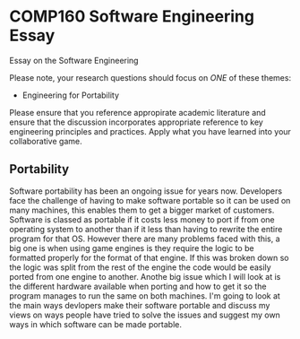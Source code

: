 # COMP160 Software Engineering Essay
Essay on the Software Engineering

Please note, your research questions should focus on *ONE* of these themes:

* Engineering for Portability

Please ensure that you reference appropirate academic literature and ensure that the discussion incorporates appropriate reference to key engineering principles and practices. Apply what you have learned into your collaborative game.


## Portability
Software portability has been an ongoing issue for years now. Developers face the challenge of having to make software portable so it can be used on many machines, this enables them to get a bigger market of customers. Software is classed as portable if it costs less money to port if from one operating system to another than if it less than having to rewrite the entire program for that OS. However there are many problems faced with this, a big one is when using game engines is they require the logic to be formatted properly for the format of that engine. If this was broken down so the logic was split from the rest of the engine the code would be easily ported from one engine to another. Anothe big issue which I will look at is the different hardware available when porting and how to get it so the program manages to run the same on both machines. I'm going to look at the main ways devlopers make their software portable and discuss my views on ways people have tried to solve the issues and suggest my own ways in which software can be made portable.

